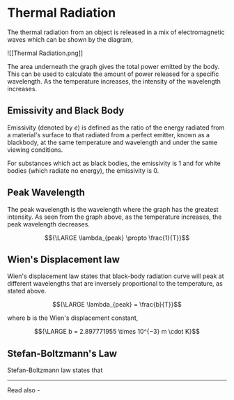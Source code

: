 # Thermal Radiation

The thermal radiation from an object is released in a mix of electromagnetic waves which can be shown by the diagram,

![[Thermal Radiation.png]]

The area underneath the graph gives the total power emitted by the body. This can be used to calculate the amount of power released for a specific wavelength. 
As the temperature increases, the intensity of the wavelength increases.

## Emissivity and Black Body
Emissivity (denoted by *e*) is defined as the ratio of the energy radiated from a material's surface to that radiated from a perfect emitter, known as a blackbody, at the same temperature and wavelength and under the same viewing conditions.

For substances which act as black bodies, the emissivity is 1 and for white bodies (which radiate no energy), the emissivity is 0.

## Peak Wavelength

The peak wavelength is the wavelength where the graph has the greatest intensity. As seen from the graph above, as the temperature increases, the peak wavelength decreases.

$${\LARGE \lambda_{peak} \propto \frac{1}{T}}$$

## Wien's Displacement law

Wien's displacement law states that black-body radiation curve will peak at different wavelengths that are inversely proportional to the temperature, as stated above.

$${\LARGE \lambda_{peak} = \frac{b}{T}}$$

where b is the Wien's displacement constant,

$${\LARGE b = 2.897771955 \times 10^{−3} m \cdot K}$$

## Stefan-Boltzmann's Law

Stefan-Boltzmann law states that 



---
Read also - 